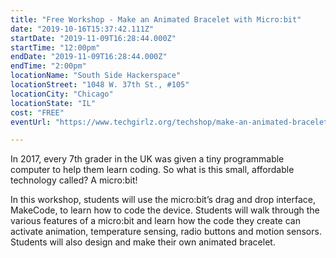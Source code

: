 ```yaml
---
title: "Free Workshop - Make an Animated Bracelet with Micro:bit"
date: "2019-10-16T15:37:42.111Z"
startDate: "2019-11-09T16:28:44.000Z"
startTime: "12:00pm"
endDate: "2019-11-09T16:28:44.000Z"
endTime: "2:00pm"
locationName: "South Side Hackerspace"
locationStreet: "1048 W. 37th St., #105"
locationCity: "Chicago"
locationState: "IL"
cost: "FREE"
eventUrl: "https://www.techgirlz.org/techshop/make-an-animated-bracelet-with-microbit-2/"

---
```


In 2017, every 7th grader in the UK was given a tiny programmable computer to help them learn coding. So what is this small, affordable technology called? A micro:bit!


In this workshop, students will use the micro:bit’s drag and drop interface, MakeCode, to learn how to code the device. Students will walk through the various features of a micro:bit and learn how the code they create can activate animation, temperature sensing, radio buttons and motion sensors. Students will also design and make their own animated bracelet.

